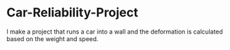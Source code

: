 # Car-Reliability-Project
I make a project that runs a car into a wall and the deformation is calculated based on the weight and speed. 
